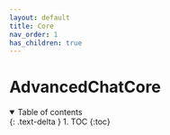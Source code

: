 ```yaml
---
layout: default
title: Core
nav_order: 1
has_children: true
---
```


# AdvancedChatCore

<details open markdown="block">
  <summary>
    Table of contents
  </summary>
  {: .text-delta }
1. TOC
{:toc}
</details>